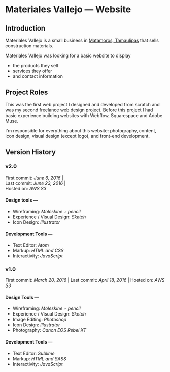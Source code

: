 # Materiales Vallejo — Website

## Introduction
Materiales Vallejo is a small business in [Matamoros, Tamaulipas](https://www.google.com.mx/webhp?sourceid=chrome-instant&ion=1&espv=2&ie=UTF-8#q=matamoros%2C%20tamaulipas) that sells construction materials.

Materiales Vallejo was looking for a basic website to display
  + the products they sell
  + services they offer
  + and contact information

## Project Roles
This was the first web project I designed and developed from scratch and was my second freelance web design project. Before this project I had basic experience building websites with Webflow, Squarespace and Adobe Muse.

I'm responsible for everything about this website: photography, content, icon design, visual design (except logo), and front-end development.

## Version History
### v2.0
First commit: _June 6, 2016_  |  
Last commit: _June 23, 2016_  |  
Hosted on: _AWS S3_
#### Design tools —
  + Wireframing: _Moleskine + pencil_
  + Experience / Visual Design: _Sketch_
  + Icon Design: _Illustrator_

#### Development Tools —
  + Text Editor: _Atom_
  + Markup: _HTML and CSS_
  + Interactivity: _JavaScript_

### v1.0
First commit: _March 20, 2016_  |
Last commit: _April 18, 2016_  |
Hosted on: _AWS S3_
#### Design Tools —
  + Wireframing: _Moleskine + pencil_
  + Experience / Visual Design: _Sketch_
  + Image Editing: _Photoshop_
  + Icon Design: _Illustrator_
  + Photography: _Canon EOS Rebel XT_

#### Development Tools —
  + Text Editor: _Sublime_
  + Markup: _HTML and SASS_
  + Interactivity: _JavaScript_
